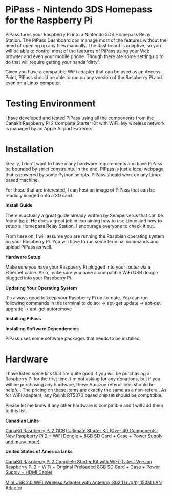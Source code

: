 # PiPass - Nintendo 3DS Homepass for the Raspberry Pi
PiPass turns your Raspberry Pi into a Nintendo 3DS Homepass Relay Station. The PiPass Dashboard can manage most of the features without the need of opening up any files manually. The dashboard is adaptive, so you will be able to control most of the features of PiPass using your Web browser and even your mobile phone. Though there are some setting up to do that will require getting your hands 'dirty'.

Given you have a compatible WiFi adapter that can be used as an Access Point, PiPass should be able to run on any version of the Raspberry Pi and even on a Linux computer.

# Testing Environment
I have developed and tested PiPass using all the components from the Canakit Raspberry Pi 2 Complete Starter Kit with WiFi. My wireless network is managed by an Apple Airport Extreme.

# Installation
Ideally, I don't want to have many hardware requirements and have PiPass be bounded by strict constraints. In the end, PiPass is just a local webpage that is powered by some Python scripts. PiPass should work on any Linux based machine.

For those that are interested, I can host an image of PiPass that can be readidly imaged onto a SD card.

<b>Install Guide</b>

There is actually a great guide already written by Semperverus that can be found <a href="https://docs.google.com/document/d/1EvmIwTIjPva5MHSFEIN0qsHtRmdRRiX3WNHu_ThxnOs/edit" target="_blank">here</a>. He does a great job in explaining how to use Linux and how to setup a Homepass Relay Station. I encourage everyone to check it out.

From here on, I will assume you are running the Raspbian operating system on your Raspberry Pi. You will have to run some terminal commands and upload PiPass as well.

<b>Hardware Setup</b>

Make sure you have your Raspberry Pi plugged into your router via a Ethernet cable. Also, make sure you have a compatible WiFi USB dongle plugged into your Raspberry Pi.

<b>Updating Your Operating System</b>

It's always good to keep your Raspberry Pi up-to-date. You can run following commands in the terminal to do so:
    -> apt-get update
    -> apt-get upgrade
    -> apt-get autoremove
    
<b>Installing PiPass</b>


<b>Installing Software Dependencies</b>

PiPass uses some software packages that needs to be installed.




# Hardware
I have listed some kits that are quite good if you will be purchasing a Raspberry Pi for the first time. I'm not asking for any donations, but if you will be purchasing any hardware, these Amazon referal links should be helpful. The pricing on these items are exactly the same as a non-referal. As for WiFi adapters, any Ralink RT5370 based chipset should be compatible.

Please let me know if any other hardware is compatible and I will add them to this list.

<b>Canadian Links</b>

<a href="http://www.amazon.ca/gp/product/B00GWTNYJW/ref=as_li_ss_tl?ie=UTF8&camp=15121&creative=390961&creativeASIN=B00GWTNYJW&linkCode=as2&tag=matthew084-20">CanaKit Raspberry Pi 2 (1GB) Ultimate Starter Kit (Over 40 Components: New Raspberry Pi 2 + WiFi Dongle + 8GB SD Card + Case + Power Supply and many more)</a><img src="http://ir-ca.amazon-adsystem.com/e/ir?t=matthew084-20&l=as2&o=15&a=B00GWTNYJW" width="1" height="1" border="0" alt="" style="border:none !important; margin:0px !important;" />

<b>United States of America Links</b>

<a href="http://www.amazon.com/gp/product/B008XVAVAW/ref=as_li_tl?ie=UTF8&camp=1789&creative=390957&creativeASIN=B008XVAVAW&linkCode=as2&tag=matthew08b-20&linkId=IN557BBG3PJEAU7M">CanaKit Raspberry Pi 2 Complete Starter Kit with WiFi (Latest Version Raspberry Pi 2 + WiFi + Original Preloaded 8GB SD Card + Case + Power Supply + HDMI Cable)</a><img src="http://ir-na.amazon-adsystem.com/e/ir?t=matthew08b-20&l=as2&o=1&a=B008XVAVAW" width="1" height="1" border="0" alt="" style="border:none !important; margin:0px !important;" />

<a href="http://www.amazon.com/gp/product/B008OF9Z54/ref=as_li_tl?ie=UTF8&camp=1789&creative=390957&creativeASIN=B008OF9Z54&linkCode=as2&tag=matthew08b-20&linkId=B56OIMZL6L43DVYE">Mini USB 2.0 WiFi Wireless Adapter with Antenna, 802.11 n/g/b, 150M LAN Adapter</a><img src="http://ir-na.amazon-adsystem.com/e/ir?t=matthew08b-20&l=as2&o=1&a=B008OF9Z54" width="1" height="1" border="0" alt="" style="border:none !important; margin:0px !important;" />
